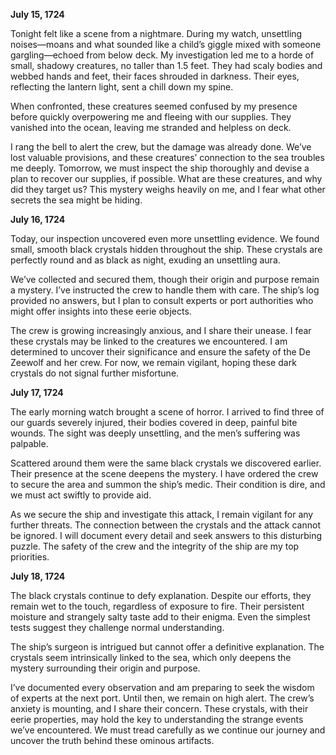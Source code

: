 **July 15, 1724**

Tonight felt like a scene from a nightmare. During my watch, unsettling noises—moans and what sounded like a child’s giggle mixed with someone gargling—echoed from below deck. My investigation led me to a horde of small, shadowy creatures, no taller than 1.5 feet. They had scaly bodies and webbed hands and feet, their faces shrouded in darkness. Their eyes, reflecting the lantern light, sent a chill down my spine.

When confronted, these creatures seemed confused by my presence before quickly overpowering me and fleeing with our supplies. They vanished into the ocean, leaving me stranded and helpless on deck.

I rang the bell to alert the crew, but the damage was already done. We’ve lost valuable provisions, and these creatures’ connection to the sea troubles me deeply. Tomorrow, we must inspect the ship thoroughly and devise a plan to recover our supplies, if possible. What are these creatures, and why did they target us? This mystery weighs heavily on me, and I fear what other secrets the sea might be hiding.

**July 16, 1724**

Today, our inspection uncovered even more unsettling evidence. We found small, smooth black crystals hidden throughout the ship. These crystals are perfectly round and as black as night, exuding an unsettling aura.

We’ve collected and secured them, though their origin and purpose remain a mystery. I’ve instructed the crew to handle them with care. The ship’s log provided no answers, but I plan to consult experts or port authorities who might offer insights into these eerie objects.

The crew is growing increasingly anxious, and I share their unease. I fear these crystals may be linked to the creatures we encountered. I am determined to uncover their significance and ensure the safety of the De Zeewolf and her crew. For now, we remain vigilant, hoping these dark crystals do not signal further misfortune.

**July 17, 1724**

The early morning watch brought a scene of horror. I arrived to find three of our guards severely injured, their bodies covered in deep, painful bite wounds. The sight was deeply unsettling, and the men’s suffering was palpable.

Scattered around them were the same black crystals we discovered earlier. Their presence at the scene deepens the mystery. I have ordered the crew to secure the area and summon the ship’s medic. Their condition is dire, and we must act swiftly to provide aid.

As we secure the ship and investigate this attack, I remain vigilant for any further threats. The connection between the crystals and the attack cannot be ignored. I will document every detail and seek answers to this disturbing puzzle. The safety of the crew and the integrity of the ship are my top priorities.

**July 18, 1724**

The black crystals continue to defy explanation. Despite our efforts, they remain wet to the touch, regardless of exposure to fire. Their persistent moisture and strangely salty taste add to their enigma. Even the simplest tests suggest they challenge normal understanding.

The ship’s surgeon is intrigued but cannot offer a definitive explanation. The crystals seem intrinsically linked to the sea, which only deepens the mystery surrounding their origin and purpose.

I’ve documented every observation and am preparing to seek the wisdom of experts at the next port. Until then, we remain on high alert. The crew’s anxiety is mounting, and I share their concern. These crystals, with their eerie properties, may hold the key to understanding the strange events we’ve encountered. We must tread carefully as we continue our journey and uncover the truth behind these ominous artifacts.